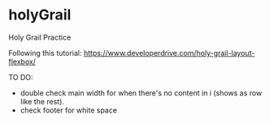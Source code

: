 # holyGrail
Holy Grail Practice

Following this tutorial: https://www.developerdrive.com/holy-grail-layout-flexbox/ 


TO DO: 
* double check main width for when there's no content in i (shows as row like the rest). 
* check footer for white space 